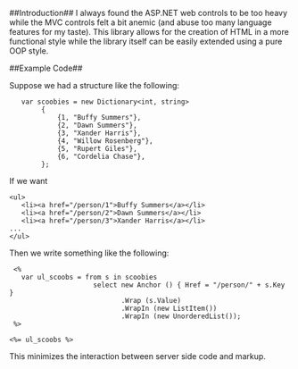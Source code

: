 ##Introduction##
I always found the ASP.NET web controls to be too heavy while the MVC controls felt a bit anemic (and abuse too many language features for my taste).  This library allows for the creation of HTML in a more functional style while the library itself can be easily extended using a pure OOP style.

##Example Code##
   
Suppose we had a structure like the following:
       
	   var scoobies = new Dictionary<int, string>
            {
                {1, "Buffy Summers"},
                {2, "Dawn Summers"},
                {3, "Xander Harris"},
                {4, "Willow Rosenberg"},
                {5, "Rupert Giles"},
                {6, "Cordelia Chase"},
            };


If we want
    
	<ul>
	   <li><a href="/person/1">Buffy Summers</a></li>
	   <li><a href="/person/2">Dawn Summers</a></li>
	   <li><a href="/person/3">Xander Harris</a></li>
	...
	</ul>

Then we write something like the following:

     <%
       var ul_scoobs = from s in scoobies 
                         select new Anchor () { Href = "/person/" + s.Key }
								.Wrap (s.Value)
								.WrapIn (new ListItem())
								.WrapIn (new UnorderedList());
     %>

    <%= ul_scoobs %>
			
This minimizes the interaction between server side code and markup.